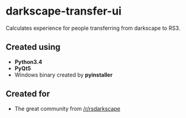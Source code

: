 # darkscape-transfer-ui
Calculates experience for people transferring from darkscape to RS3.

## Created using
* **Python3.4**
* **PyQt5**
* Windows binary created by **pyinstaller**

## Created for
* The great community from [/r/rsdarkscape](http://reddit.com/r/rsdarkscape)



